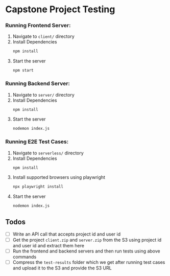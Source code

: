 # Capstone Project Testing

### Running Frontend Server:

1. Navigate to `client/` directory 
2. Install Dependencies
    ```bash
    npm install
    ```
3. Start the server
    ```bash
    npm start
    ```

### Running Backend Server:

1. Navigate to `server/` directory 
2. Install Dependencies
    ```bash
    npm install
    ```
3. Start the server
    ```bash
    nodemon index.js
    ```

### Running E2E Test Cases:

1. Navigate to `serverless/` directory 
2. Install Dependencies
    ```bash
    npm install
    ```
3. Install supported browsers using playwright
    ```bash
    npx playwright install
    ```
4. Start the server
    ```bash
    nodemon index.js
    ```

## Todos

- [ ] Write an API call that accepts project id and user id
- [ ] Get the project `client.zip` and `server.zip` from the S3 using project id and user id and extract them here
- [ ] Run the frontend and backend servers and then run tests using above commands
- [ ] Compress the `test-results` folder which we get after running test cases and upload it to the S3 and provide the S3 URL
